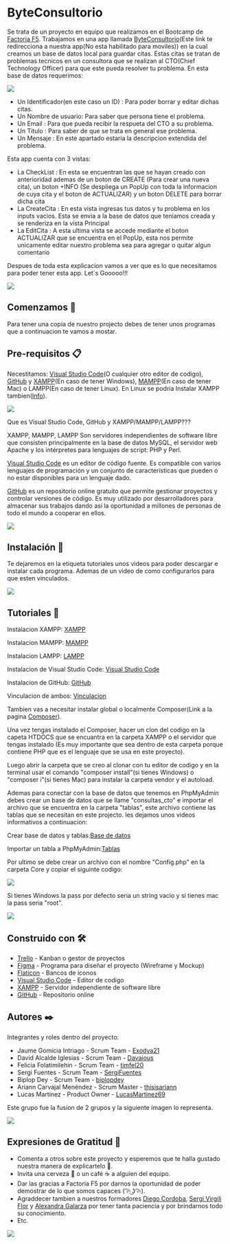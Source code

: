 # ByteConsultorio
Se trata de un proyecto en equipo que realizamos en el Bootcamp de <a href="https://factoriaf5.org/">Factoria F5</a>. Trabajamos en una app llamada <a href="https://penguin-crud.github.io/ByteConsultorio/">ByteConsultorio</a>(Este link te redirecciona a nuestra app(No esta habilitado para moviles)) en la cual creamos un base de datos local para guardar citas. Estas citas se tratan de problemas tecnicos en un consultora que se realizan al CTO(Chief Technology Officer) para que este pueda resolver tu problema. En esta base de datos requerimos:

<img src="public/assets/monkey.gif">

<ul> 
    <li>Un Identificador(en este caso un ID) : Para poder borrar y editar dichas citas.</li> 
    <li>Un Nombre de usuario: Para saber que persona tiene el problema.</li>
    <li>Un Email : Para que pueda recibir la respueta del CTO a su problema.</li>
    <li>Un Titulo : Para saber de que se trata en general ese problema.</li>
    <li>Un Mensaje : En este apartado estaria la descripcion extendida del problema.</li>
</ul>

Esta app cuenta con 3 vistas:

<ul> 
    <li>La CheckList : En esta se encuentran las que se hayan creado con anterioridad ademas de un boton de CREATE (Para crear una nueva cita), un boton +INFO (Se despliega un PopUp con toda la informacion de cuya cita y el boton de ACTUALIZAR) y un boton DELETE para borrar dicha cita</li> 
    <li>La CreateCita : En esta vista ingresas tus datos y tu problema en los inputs vacios. Esta se envia a la base de datos que teniamos creada y se renderiza en la vista Principal</li>
    <li>La EditCita : A esta ultima vista se accede mediante el boton ACTUALIZAR que se encuentra en el PopUp, esta nos permite unicamente editar nuestro problema sea para agregar o quitar algun comentario</li>
</ul>

Despues de toda esta explicacion vamos a ver que es lo que necesitamos para poder tener esta app. Let´s Gooooo!!!

<img src="public/assets/cat.gif">

<h2>Comenzamos 🚀</h2>

Para tener una copia de nuestro projecto debes de tener unos programas que a continuacion te vamos a mostar.

<h2>Pre-requisitos 📋</h2>

Necestitamos: <a href="https://code.visualstudio.com/">Visual Studio Code</a>(O cualquier otro editor de codigo), <a href="https://github.com/">GitHub</a> y <a href="https://www.apachefriends.org/es/index.html">XAMPP</a>(En caso de tener Windows), <a href="https://www.mamp.info/de/windows/">MAMPP</a>(En caso de tener Mac) o <a>LAMPP</a>(En caso de tener Linux). En Linux se podria Instalar XAMPP tambien(<a href="https://www.apachefriends.org/es/faq_linux.html">Info</a>).

<img src="public/assets/gato2.png">

Que es Visual Studio Code, GitHub y XAMPP/MAMPP/LAMPP???

<a>XAMPP</a>, <a>MAMPP</a>, <a>LAMPP</a> Son servidores independientes de software libre que consisten principalmente en la base de datos MySQL, el servidor web Apache y los intérpretes para lenguajes de script: PHP y Perl.

<a href="https://code.visualstudio.com/">Visual Studio Code</a> es un editor de código fuente. Es compatible con varios lenguajes de programación y un conjunto de características que pueden o no estar disponibles para un lenguaje dado.

<a href="https://github.com/">GitHub</a> es un repositorio online gratuito que permite gestionar proyectos y controlar versiones de código. Es muy utilizado por desarrolladores para almacenar sus trabajos dando así la oportunidad a millones de personas de todo el mundo a cooperar en ellos.

<img src="public/assets/gato.gif">

<h2>Instalación 🔧</h2>

Te dejaremos en la etiqueta tutoriales unos videos para poder descargar e instalar cada programa. Ademas de un video de como configurarlos para que esten vinculados.

<img src="public/assets/cat2.gif">

<h2>Tutoriales 📌</h2>

Instalacion XAMPP: <a href="https://www.youtube.com/watch?v=MtllDrDm4cM">XAMPP</a>

Instalacion MAMPP: <a href="https://www.youtube.com/watch?v=fO9AheDZi30">MAMPP</a>

Instalacion LAMPP: <a href="https://www.youtube.com/watch?v=YoYb0pGKTD0&t=253s">LAMPP</a>

Instalacion de Visual Studio Code: <a href="https://www.youtube.com/watch?v=cO5n3vMLdjE">Visual Studio Code</a>

Instalacion de GitHub: <a href="https://www.youtube.com/watch?v=tn6tloweTUs">GitHub</a>

Vinculacion de ambos: <a href="https://www.youtube.com/watch?v=htstKtlFKeE">Vinculacion</a>

Tambien vas a necesitar instalar global o localmente Composer(Link a la pagina <a href="https://getcomposer.org/download/">Composer</a>).

Una vez tengas instalado el Composer, hacer un clon del codigo en la capeta HTDOCS que se encuantra en la carpeta XAMPP o el servidor que tengas instalado (Es muy importante que sea dentro de esta carpeta porque contiene PHP que es el lenguaje que se usa en este proyecto).

Luego abrir la carpeta que se creo al clonar con tu editor de codigo y en la terminal usar el comando "composer install"(si tienes Windows) o "composer i"(si tienes Mac) para instalar la carpeta vendor y el autoload.

Ademas para conectar con la base de datos que tenemos en PhpMyAdmin debes crear un base de datos que se llame "consultas_cto" e importar el archivo que se encuentra en la carpeta "tablas", este archivo contiene las tablas que se necesitan en este projecto. les dejamos unos videos informativos a continuacion:

Crear base de datos y tablas:<a href="https://www.youtube.com/watch?v=xgltfvAkZaE">Base de datos</a>

Importar un tabla a PhpMyAdmin:<a href="https://www.youtube.com/watch?v=EZfiJu5qFMM">Tablas</a> 

Por ultimo se debe crear un archivo con el nombre "Config.php" en la carpeta Core y copiar el siguinte codigo:

<img src="public/assets/Config.png"> 

Si tienes Windows la pass por defecto seria un string vacio y si tienes mac la pass seria "root".

<img src="public/assets/tortuga.jpg">

<h2>Construido con 🛠️</h2>
  
<ul>
  <li><a href="https://trello.com/">Trello</a> - Kanban o gestor de proyectos</li>
  
  <li><a href="https://www.figma.com/">Figma</a> - Programa para diseñar el proyecto (Wireframe y Mockup)</li>
  
  <li><a href="https://www.flaticon.com/">Flaticon</a> - Bancos de iconos</li>
  
  <li><a href="https://code.visualstudio.com/">Visual Studio Code</a> - Editor de codigo</li>

  <li><a href="https://www.apachefriends.org/es/index.html">XAMPP</a> - Servidor independiente de software libre</li>
  
  <li><a href="https://github.com/">GitHub</a> - Repositorio online</li>
</ul>

<h2>Autores ✒️</h2>

Integrantes y roles dentro del proyecto:

<ul>
  
  <li>Jaume Gomicia Intriago - Scrum Team - <a href="https://github.com Exodya21">Exodya21</a></li>

  <li>David Alcalde Iglesias - Scrum Team - <a href="https://github.com/Davaious">Davaious</a></li>

  <li>Felicia Folatimilehin - Scrum Team - <a href="https://github.com/timfel20">timfel20</a></li>
  
  <li>Sergi Fuentes - Scrum Team - <a href="https://github.com/SergiFuentes">SergiFuentes</a></li>
  
  <li>Biplop Dey - Scrum Team - <a href="https://github.com/biplopdey">biplopdey</a></li>

  <li>Ariann Carvajal Menéndez - Scrum Master - <a href="https://github.com/thisisariann">thisisariann</a></li>
  
  <li>Lucas Martinez - Product Owner - <a href="https://github.com/LucasMartinez69">LucasMartinez69</a></li>

</ul>

Este grupo fue la fusion de 2 grupos y la siguiente imagen lo representa.

<img src="public/assets/grupo.png">

<h2>Expresiones de Gratitud 🎁</h2>

<ul>
  
  <li>Comenta a otros sobre este proyecto y esperemos que te halla gustado nuestra manera de explicartelo 📢.</li>
  
  <li>Invita una cerveza 🍺 o un café ☕ a alguien del equipo.</li>
  
  <li>Dar las gracias a Factoria F5 por darnos la oportunidad de poder demostrar de lo que somos capaces ( ͡🔥 ͜ʖ ͡🔥).</li>
  
  <li>Agraddecer tambien a nuestros formadores <a href="https://github.com/Diego-on-c">Diego Cordoba</a>, <a href="https://github.com/Sergi-Virgili">Sergi Virgili Flor</a> y <a href="https://github.com/MAlexGG">Alexandra Galarza</a>
  por tener tanta paciencia y por brindarnos todo su conocimiento.</li>
  
  <li>Etc.</li>
  
</ul>
<img src="public/assets/gracias.png">



